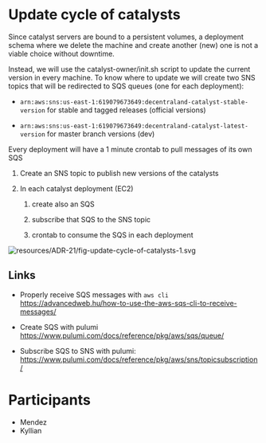 
# Update cycle of catalysts

Since catalyst servers are bound to a persistent volumes, a deployment schema where we delete the machine and create another (new) one is not a viable choice without downtime.

Instead, we will use the catalyst-owner/init.sh script to update the current version in every machine. To know where to update we will create two SNS topics that will be redirected to SQS queues (one for each deployment):

- `arn:aws:sns:us-east-1:619079673649:decentraland-catalyst-stable-version` for stable and tagged releases (official versions)

- `arn:aws:sns:us-east-1:619079673649:decentraland-catalyst-latest-version` for master branch versions (dev)

Every deployment will have a 1 minute crontab to pull messages of its own SQS

1. Create an SNS topic to publish new versions of the catalysts

2. In each catalyst deployment (EC2)  

   1. create also an SQS

   2. subscribe that SQS to the SNS topic

   3. crontab to consume the SQS in each deployment

<!--
```sequence
participant ci
participant SNS (global and public) as sns
participant SQS (one per deployment) as sqs
participant EC2 (one per deployment) as ec2
ci-&gt;sns: new version published (using aws cli)
sns-&gt;sqs: aws.sns.TopicSubscription
ec2-&gt;ec2: cron (aws sqs receive-message)
sqs--&gt;ec2: message
ec2-&gt;ec2: ./init.sh
ec2--&gt;sqs: delete-message (if succeed)
```
-->
![resources/ADR-21/fig-update-cycle-of-catalysts-1.svg](resources/ADR-21/fig-update-cycle-of-catalysts-1.svg)

## Links

- Properly receive SQS messages with `aws cli` https://advancedweb.hu/how-to-use-the-aws-sqs-cli-to-receive-messages/

- Create SQS with pulumi https://www.pulumi.com/docs/reference/pkg/aws/sqs/queue/

- Subscribe SQS to SNS with pulumi: https://www.pulumi.com/docs/reference/pkg/aws/sns/topicsubscription/

# Participants

- Mendez
- Kyllian
